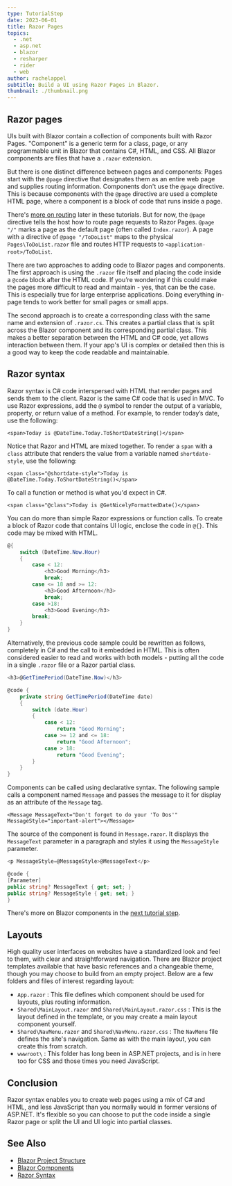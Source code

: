 ```yaml
---
type: TutorialStep
date: 2023-06-01
title: Razor Pages
topics:
  - .net
  - asp.net
  - blazor
  - resharper
  - rider
  - web
author: rachelappel
subtitle: Build a UI using Razor Pages in Blazor.
thumbnail: ./thumbnail.png
---
```


## Razor pages

UIs built with Blazor contain a collection of components built with Razor Pages. "Component" is a generic term for a class, page, or any programmable unit in Blazor that contains C#, HTML, and CSS. All Blazor components are files that have a `.razor` extension.

But there is one distinct difference between pages and components: Pages start with the `@page` directive that designates them as an entire web page and supplies routing information. Components don't use the `@page` directive.
This is because components with the `@page` directive are used a complete HTML page, where a component is a block of code that runs inside a page.

There's [more on routing](../routing/) later in these tutorials. But for now, the `@page` directive tells the host how to route page requests to Razor Pages. `@page "/"` marks a page as the default page (often called `Index.razor`). A page with a directive of `@page "/ToDoList"` maps to the physical `Pages\ToDoList.razor` file and routes HTTP requests to `<application-root>/ToDoList`.

There are two approaches to adding code to Blazor pages and components. The first approach is using the `.razor` file itself and placing the code inside a `@code` block after the HTML code.
If you’re wondering if this could make the pages more difficult to read and maintain - yes, that can be the case. This is especially true for large enterprise applications. Doing everything in-page tends to work better for small pages or small apps.

The second approach is to create a corresponding class with the same name and extension of `.razor.cs`. This creates a partial class that is split across the Blazor component and its corresponding partial class. This makes a better separation between the HTML and C# code, yet allows interaction between them.
If your app's UI is complex or detailed then this is a good way to keep the code readable and maintainable.

## Razor syntax

Razor syntax is C# code interspersed with HTML that render pages and sends them to the client. Razor is the same C# code that is used in MVC.
To use Razor expressions, add the `@` symbol to render the output of a variable, property, or return value of a method. For example, to render today’s date, use the following:

`<span>Today is @DateTime.Today.ToShortDateString()</span>`

Notice that Razor and HTML are mixed together. To render a `span` with a `class` attribute that renders the value from a variable named `shortdate-style`, use the following:

`<span class="@shortdate-style">Today is @DateTime.Today.ToShortDateString()</span>`

To call a function or method is what you'd expect in C#.

`<span class="@class">Today is @GetNicelyFormattedDate()</span>`

You can do more than simple Razor expressions or function calls. To create a block of Razor code that contains UI logic, enclose the code in `@{}`. This code may be mixed with HTML.

```cs
@{
    switch (DateTime.Now.Hour)
    {
        case < 12:
            <h3>Good Morning</h3>
            break;
        case <= 18 and >= 12:
            <h3>Good Afternoon</h3>
            break;
        case >18:
            <h3>Good Evening</h3>
        break;
    }
}
```

Alternatively, the previous code sample could be rewritten as follows, completely in C# and the call to it embedded in HTML.
This is often considered easier to read and works with both models - putting all the code in a single `.razor` file or a Razor partial class.

```cs
<h3>@GetTimePeriod(DateTime.Now)</h3>

@code {
    private string GetTimePeriod(DateTime date)
    {
        switch (date.Hour)
        {
            case < 12:
                return "Good Morning";
            case >= 12 and <= 18:
                return "Good Afternoon";
            case > 18:
                return "Good Evening";
        }
    }
}
```

Components can be called using declarative syntax. The following sample calls a component named `Message` and passes the message to it for display as an attribute of the `Message` tag.

`<Message MessageText="Don't forget to do your 'To Dos'" MessageStyle="important-alert"></Message>`

The source of the component is found in `Message.razor`. It displays the `MessageText` parameter in a paragraph and styles it using the `MessageStyle` parameter.

```cs
<p MessageStyle=@MessageStyle>@MessageText</p>

@code {
[Parameter]
public string? MessageText { get; set; }
public string? MessageStyle { get; set; }
}
```

There's more on Blazor components in the [next tutorial step](../components).

## Layouts

High quality user interfaces on websites have a standardized look and feel to them, with clear and straightforward navigation.
There are Blazor project templates available that have basic references and a changeable theme, though you may choose to build from an empty project.
Below are a few folders and files of interest regarding layout:

- `App.razor` : This file defines which component should be used for layouts, plus routing information.
- `Shared\MainLayout.razor` and `Shared\MainLayout.razor.css` : This is the layout defined in the template, or you may create a main layout component yourself.
- `Shared\NavMenu.razor` and `Shared\NavMenu.razor.css` : The `NavMenu` file defines the site's navigation. Same as with the main layout, you can create this from scratch.
- `wwwroot\` : This folder has long been in ASP.NET projects, and is in here too for CSS and those times you need JavaScript.

## Conclusion

Razor syntax enables you to create web pages using a mix of C# and HTML, and less JavaScript than you normally would in former versions of ASP.NET.
It's flexible so you can choose to put the code inside a single Razor page or split the UI and UI logic into partial classes.

## See Also

- [Blazor Project Structure](https://learn.microsoft.com/en-us/aspnet/core/blazor/project-structure?view=aspnetcore-7.0)
- [Blazor Components](https://learn.microsoft.com/en-us/aspnet/core/blazor/components/?view=aspnetcore-7.0)
- [Razor Syntax](https://learn.microsoft.com/en-us/aspnet/core/mvc/views/razor?view=aspnetcore-7.0)
